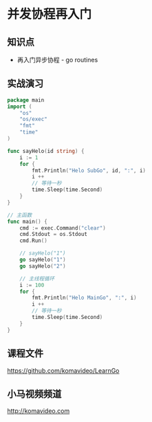 并发协程再入门
=============

## 知识点

* 再入门异步协程 - go routines

## 实战演习

~~~go
package main
import (
	"os"
	"os/exec"
	"fmt"
	"time"
)

func sayHelo(id string) {
	i := 1
	for {
		fmt.Println("Helo SubGo", id, ":", i)
		i ++
		// 等待一秒
		time.Sleep(time.Second)
	}
}

// 主函数
func main() {
	cmd := exec.Command("clear")
	cmd.Stdout = os.Stdout
	cmd.Run()

	// sayHelo("1")
	go sayHelo("1")
	go sayHelo("2")

	// 主线程循环
	i := 100
	for {
		fmt.Println("Helo MainGo", ":", i)
		i ++
		// 等待一秒
		time.Sleep(time.Second)
	}
}
~~~

## 课程文件

https://github.com/komavideo/LearnGo

## 小马视频频道

http://komavideo.com